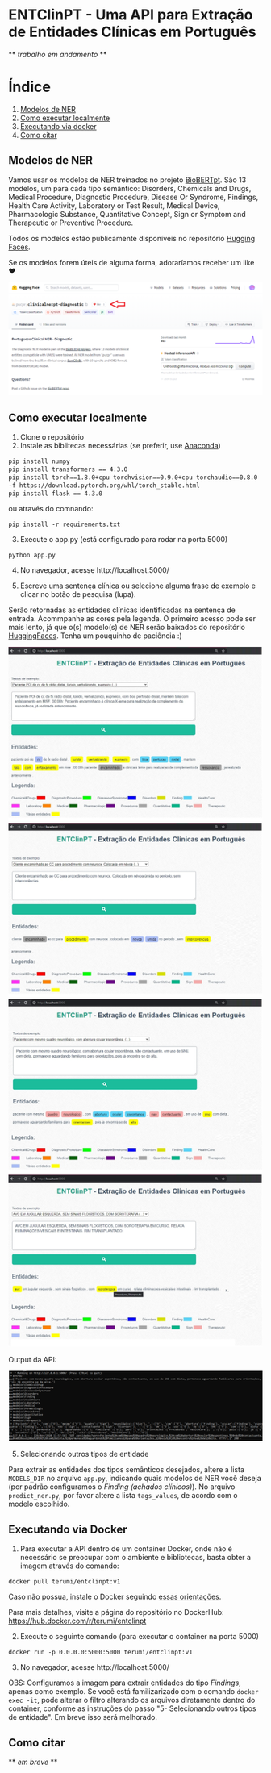 # ENTClinPT - Uma API para Extração de Entidades Clínicas em Português

** *trabalho em andamento* **

# Índice
1. [Modelos de NER](#modelos-de-ner)
2. [Como executar localmente](#como-executar-localmente)
3. [Executando via docker](#executando-via-docker)
4. [Como citar](#como-citar)

## Modelos de NER

Vamos usar os modelos de NER treinados no projeto [BioBERTpt](https://github.com/HAILab-PUCPR/BioBERTpt). São 13 modelos, um para cada tipo semântico: Disorders, Chemicals and Drugs, Medical Procedure, Diagnostic Procedure, Disease Or Syndrome, Findings, Health Care Activity, Laboratory or Test Result, Medical Device, Pharmacologic Substance, Quantitative Concept, Sign or Symptom and Therapeutic or Preventive Procedure.

Todos os modelos estão publicamente disponíveis no repositório [Hugging Faces](https://huggingface.co/pucpr/).

Se os modelos forem úteis de alguma forma, adoraríamos receber um like ❤️

<img src="./img/like-biobertpt-diagnostic.jpg" alt="BioBERTpt - Diagnostic">

## Como executar localmente
1. Clone o repositório
2. Instale as biblitecas necessárias (se preferir, use [Anaconda](http://www.anaconda.com))
```
pip install numpy
pip install transformers == 4.3.0
pip install torch==1.8.0+cpu torchvision==0.9.0+cpu torchaudio==0.8.0 -f https://download.pytorch.org/whl/torch_stable.html
pip install flask == 4.3.0
```
ou através do comnando:
```
pip install -r requirements.txt
```
3. Execute o app.py (está configurado para rodar na porta 5000)
```
python app.py
```
4. No navegador, acesse http://localhost:5000/

5. Escreve uma sentença clínica ou selecione alguma frase de exemplo e clicar no botão de pesquisa (lupa). 
 
Serão retornadas as entidades clínicas identificadas na sentença de entrada. Acommpanhe as cores pela legenda. O primeiro acesso pode ser mais lento, já que o(s) modelo(s) de NER serão baixados do repositório [HuggingFaces](https://huggingface.co/pucpr/clininalnerpt-finding). Tenha um pouquinho de paciência :)
 
<img src="img/entclinpt1.jpg">

<img src="img/entclinpt2.jpg">

<img src="img/entclinpt3.jpg">

<img src="img/entclinpt4.jpg">

Output da API:

<img src="img/entclinpt5.jpg">

5. Selecionando outros tipos de entidade

Para extrair as entidades dos tipos semânticos desejados, altere a lista ```MODELS_DIR``` no arquivo ```app.py```, indicando quais modelos de NER você deseja (por padrão configuramos o *Finding (achados clínicos)*). No arquivo ```predict_ner.py```, por favor altere a lista ```tags_values```, de acordo com o modelo escolhido.

## Executando via Docker

1. Para executar a API dentro de um container Docker, onde não é necessário se preocupar com o ambiente e bibliotecas, basta obter a imagem através do comando:

```
docker pull terumi/entclinpt:v1
```
Caso não possua, instale o Docker seguindo [essas orientações](https://docs.docker.com/get-started/).

Para mais detalhes, visite a página do repositório no DockerHub: https://hub.docker.com/r/terumi/entclinpt

2. Execute o seguinte comando (para executar o container na porta 5000)
```
docker run -p 0.0.0.0:5000:5000 terumi/entclinpt:v1
```
3. No navegador, acesse http://localhost:5000/

OBS: Configuramos a imagem para extrair entidades do tipo *Findings*, apenas como exemplo. Se você está familizarizado com o comando ```docker exec -it```, pode alterar o filtro alterando os arquivos diretamente dentro do container, conforme as instruções do passo "5- Selecionando outros tipos de entidade". Em breve isso será melhorado.

## Como citar

** *em breve* **

